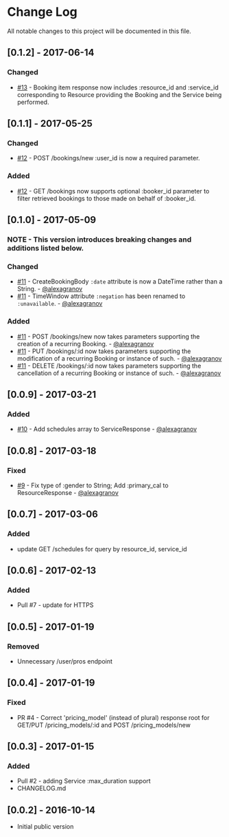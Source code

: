 # Change Log
All notable changes to this project will be documented in this file.

## [0.1.2] - 2017-06-14 ##
### Changed
- [#13](https://github.com/gonebusy/gonebusy-nodejs-client/pull/13) - Booking item response now includes :resource_id and :service_id corresponding to Resource providing the Booking and the Service being performed.

## [0.1.1] - 2017-05-25 ##
### Changed
- [#12](https://github.com/gonebusy/gonebusy-nodejs-client/pull/12) - POST /bookings/new :user_id is now a required parameter.

### Added
- [#12](https://github.com/gonebusy/gonebusy-nodejs-client/pull/12) - GET /bookings now supports optional :booker_id parameter to filter retrieved bookings to those made on behalf of :booker_id.

## [0.1.0] - 2017-05-09 ##
### NOTE - This version introduces breaking changes and additions listed below.

### Changed
- [#11](https://github.com/gonebusy/gonebusy-ruby-client/pull/11) - CreateBookingBody `:date` attribute is now a DateTime rather than a String. - [@alexagranov](https://github.com/alexagranov)
- [#11](https://github.com/gonebusy/gonebusy-ruby-client/pull/11) - TimeWindow attribute `:negation` has been renamed to `:unavailable`. - [@alexagranov](https://github.com/alexagranov)

### Added
- [#11](https://github.com/gonebusy/gonebusy-ruby-client/pull/11) - POST /bookings/new now takes parameters supporting the creation of a recurring Booking. - [@alexagranov](https://github.com/alexagranov)
- [#11](https://github.com/gonebusy/gonebusy-ruby-client/pull/11) - PUT /bookings/:id now takes parameters supporting the modification of a recurring Booking or instance of such. - [@alexagranov](https://github.com/alexagranov)
- [#11](https://github.com/gonebusy/gonebusy-ruby-client/pull/11) - DELETE /bookings/:id now takes parameters supporting the cancellation of a recurring Booking or instance of such. - [@alexagranov](https://github.com/alexagranov)

## [0.0.9] - 2017-03-21 ##
### Added
- [#10](https://github.com/gonebusy/gonebusy-ruby-client/pull/10) - Add schedules array to ServiceResponse - [@alexagranov](https://github.com/alexagranov)

## [0.0.8] - 2017-03-18 ##
### Fixed
- [#9](https://github.com/gonebusy/gonebusy-ruby-client/pull/9) - Fix type of :gender to String; Add :primary_cal to ResourceResponse - [@alexagranov](https://github.com/alexagranov)

## [0.0.7] - 2017-03-06 ##
### Added
- update GET /schedules for query by resource_id, service_id

## [0.0.6] - 2017-02-13 ##
### Added
- Pull #7 - update for HTTPS

## [0.0.5] - 2017-01-19 ##
### Removed
- Unnecessary /user/pros endpoint

## [0.0.4] - 2017-01-19 ##
### Fixed
- PR #4 - Correct 'pricing_model' (instead of plural) response root for GET/PUT /pricing_models/:id and POST /pricing_models/new

## [0.0.3] - 2017-01-15 ##
### Added
- Pull #2 - adding Service :max_duration support
- CHANGELOG.md

## [0.0.2] - 2016-10-14 ##
- Initial public version

